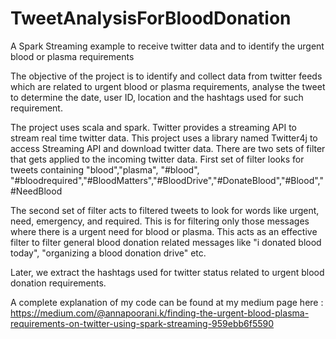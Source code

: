 # TweetAnalysisForBloodDonation
A Spark Streaming example to receive twitter data and to identify the urgent blood or plasma requirements

The objective of the project is to identify and collect data from twitter feeds which are related to urgent blood or plasma requirements, analyse the tweet to determine the date, user ID, location and the hashtags used for such requirement.

The project uses scala and spark. Twitter provides a streaming API to stream real time twitter data. This project uses a library named Twitter4j to access Streaming API and download twitter data. There are two sets of filter that gets applied to the incoming twitter data. First set of filter looks for tweets containing "blood","plasma", "#blood", "#bloodrequired","#BloodMatters","#BloodDrive","#DonateBlood","#Blood","#NeedBlood

The second set of filter acts to filtered tweets to look for words like urgent, need, emergency, and required. This is for filtering only those messages where there is a urgent need for blood or plasma. This acts as an effective filter to filter general blood donation related messages like "i donated blood today", "organizing a blood donation drive" etc.

Later, we extract the hashtags used for twitter status related to urgent blood donation requirements.

A complete explanation of my code can be found at my medium page here : https://medium.com/@annapoorani.k/finding-the-urgent-blood-plasma-requirements-on-twitter-using-spark-streaming-959ebb6f5590
